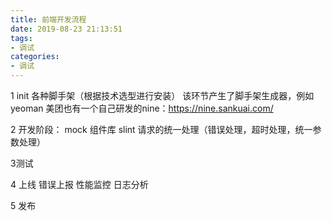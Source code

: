 ```yaml
---
title: 前端开发流程
date: 2019-08-23 21:13:51
tags:
- 调试
categories: 
- 调试
---
```



1 init
各种脚手架（根据技术选型进行安装）
该环节产生了脚手架生成器，例如yeoman
美团也有一个自己研发的nine：https://nine.sankuai.com/

2 开发阶段：
mock
组件库
slint
请求的统一处理（错误处理，超时处理，统一参数处理）

3测试

4 上线
错误上报
性能监控
日志分析

5 发布
